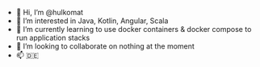 - 👋 Hi, I’m @hulkomat
- 👀 I’m interested in Java, Kotlin, Angular, Scala
- 🌱 I’m currently learning to use docker containers & docker compose to run application stacks
- 💞️ I’m looking to collaborate on nothing at the moment
- 📫 🇩🇪 

<!---
hulkomat/hulkomat is a ✨ special ✨ repository because its `README.md` (this file) appears on your GitHub profile.
You can click the Preview link to take a look at your changes.
--->
